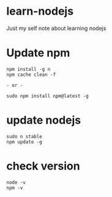 # learn-nodejs
Just my self note about learning nodejs

# Update npm

    npm install -g n
    npm cache clean -f
    
    - or -
    
    sudo npm install npm@latest -g

# update nodejs

    sudo n stable
    npm update -g

# check version
    node -v
    npm -v
